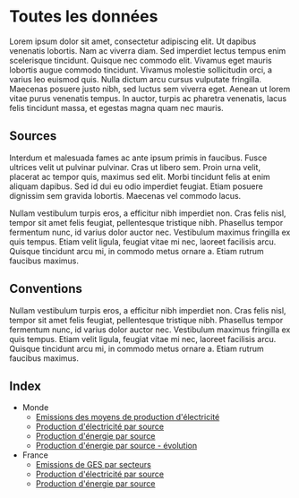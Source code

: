 # Toutes les données

Lorem ipsum dolor sit amet, consectetur adipiscing elit. Ut dapibus venenatis lobortis. Nam ac viverra diam. Sed imperdiet lectus tempus enim scelerisque tincidunt. Quisque nec commodo elit. Vivamus eget mauris lobortis augue commodo tincidunt. Vivamus molestie sollicitudin orci, a varius leo euismod quis. Nulla dictum arcu cursus vulputate fringilla. Maecenas posuere justo nibh, sed luctus sem viverra eget. Aenean ut lorem vitae purus venenatis tempus. In auctor, turpis ac pharetra venenatis, lacus felis tincidunt massa, et egestas magna quam nec mauris.

## Sources

Interdum et malesuada fames ac ante ipsum primis in faucibus. Fusce ultrices velit ut pulvinar pulvinar. Cras ut libero sem. Proin urna velit, placerat ac tempor quis, maximus sed elit. Morbi tincidunt felis at enim aliquam dapibus. Sed id dui eu odio imperdiet feugiat. Etiam posuere dignissim sem gravida lobortis. Maecenas vel commodo lacus.

Nullam vestibulum turpis eros, a efficitur nibh imperdiet non. Cras felis nisl, tempor sit amet felis feugiat, pellentesque tristique nibh. Phasellus tempor fermentum nunc, id varius dolor auctor nec. Vestibulum maximus fringilla ex quis tempus. Etiam velit ligula, feugiat vitae mi nec, laoreet facilisis arcu. Quisque tincidunt arcu mi, in commodo metus ornare a. Etiam rutrum faucibus maximus.

## Conventions

Nullam vestibulum turpis eros, a efficitur nibh imperdiet non. Cras felis nisl, tempor sit amet felis feugiat, pellentesque tristique nibh. Phasellus tempor fermentum nunc, id varius dolor auctor nec. Vestibulum maximus fringilla ex quis tempus. Etiam velit ligula, feugiat vitae mi nec, laoreet facilisis arcu. Quisque tincidunt arcu mi, in commodo metus ornare a. Etiam rutrum faucibus maximus.

## Index

* Monde
  * [Emissions des moyens de production d'électricité](/data/monde/giec-geskwh-2014.html)
  * [Production d'électricité par source](/data/monde/iea-gwhans-1990-2017.html)
  * [Production d'énergie par source](/data/monde/iea-ktepans-1990-2017.html)
  * [Production d'énergie par source - évolution](/data/monde/pe-ktepchange-1990-2017.html)
* France
  * [Emissions de GES par secteurs](/data/france/citepa-co2secteurs-1990-2018.html)
  * [Production d'électricité par source](/data/france/iea-gwhans-1990-2018.html)
  * [Production d'énergie par source](/data/france/iea-ktepans-1990-2018.html)
